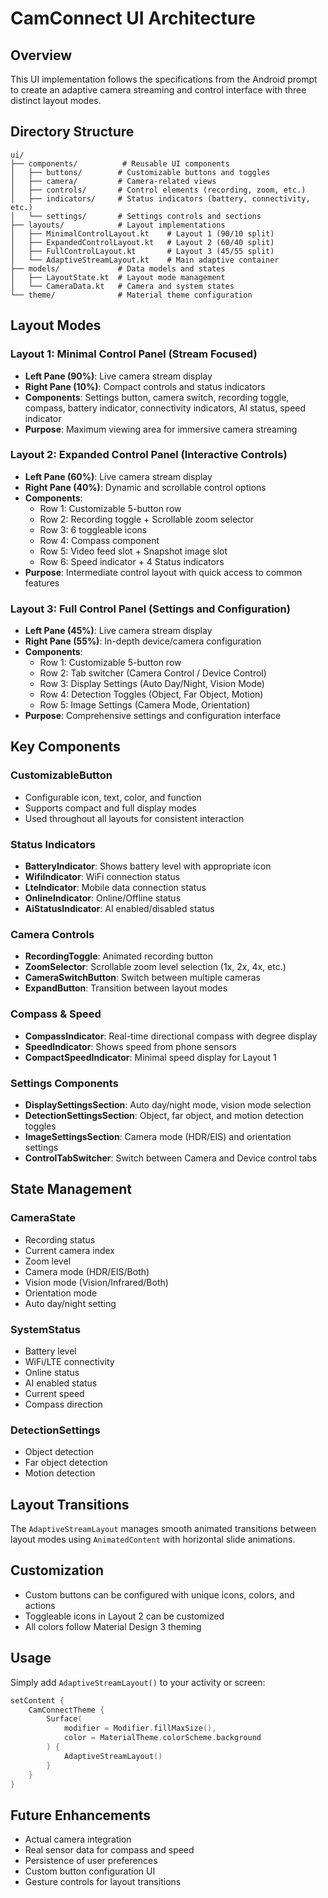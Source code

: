 # CamConnect UI Architecture

## Overview
This UI implementation follows the specifications from the Android prompt to create an adaptive camera streaming and control interface with three distinct layout modes.

## Directory Structure

```
ui/
├── components/          # Reusable UI components
│   ├── buttons/        # Customizable buttons and toggles
│   ├── camera/         # Camera-related views
│   ├── controls/       # Control elements (recording, zoom, etc.)
│   ├── indicators/     # Status indicators (battery, connectivity, etc.)
│   └── settings/       # Settings controls and sections
├── layouts/            # Layout implementations
│   ├── MinimalControlLayout.kt    # Layout 1 (90/10 split)
│   ├── ExpandedControlLayout.kt   # Layout 2 (60/40 split)
│   ├── FullControlLayout.kt       # Layout 3 (45/55 split)
│   └── AdaptiveStreamLayout.kt    # Main adaptive container
├── models/             # Data models and states
│   ├── LayoutState.kt  # Layout mode management
│   └── CameraData.kt   # Camera and system states
└── theme/              # Material theme configuration

```

## Layout Modes

### Layout 1: Minimal Control Panel (Stream Focused)
- **Left Pane (90%)**: Live camera stream display
- **Right Pane (10%)**: Compact controls and status indicators
- **Components**: Settings button, camera switch, recording toggle, compass, battery indicator, connectivity indicators, AI status, speed indicator
- **Purpose**: Maximum viewing area for immersive camera streaming

### Layout 2: Expanded Control Panel (Interactive Controls)
- **Left Pane (60%)**: Live camera stream display
- **Right Pane (40%)**: Dynamic and scrollable control options
- **Components**:
  - Row 1: Customizable 5-button row
  - Row 2: Recording toggle + Scrollable zoom selector
  - Row 3: 6 toggleable icons
  - Row 4: Compass component
  - Row 5: Video feed slot + Snapshot image slot
  - Row 6: Speed indicator + 4 Status indicators
- **Purpose**: Intermediate control layout with quick access to common features

### Layout 3: Full Control Panel (Settings and Configuration)
- **Left Pane (45%)**: Live camera stream display
- **Right Pane (55%)**: In-depth device/camera configuration
- **Components**:
  - Row 1: Customizable 5-button row
  - Row 2: Tab switcher (Camera Control / Device Control)
  - Row 3: Display Settings (Auto Day/Night, Vision Mode)
  - Row 4: Detection Toggles (Object, Far Object, Motion)
  - Row 5: Image Settings (Camera Mode, Orientation)
- **Purpose**: Comprehensive settings and configuration interface

## Key Components

### CustomizableButton
- Configurable icon, text, color, and function
- Supports compact and full display modes
- Used throughout all layouts for consistent interaction

### Status Indicators
- **BatteryIndicator**: Shows battery level with appropriate icon
- **WifiIndicator**: WiFi connection status
- **LteIndicator**: Mobile data connection status
- **OnlineIndicator**: Online/Offline status
- **AiStatusIndicator**: AI enabled/disabled status

### Camera Controls
- **RecordingToggle**: Animated recording button
- **ZoomSelector**: Scrollable zoom level selection (1x, 2x, 4x, etc.)
- **CameraSwitchButton**: Switch between multiple cameras
- **ExpandButton**: Transition between layout modes

### Compass & Speed
- **CompassIndicator**: Real-time directional compass with degree display
- **SpeedIndicator**: Shows speed from phone sensors
- **CompactSpeedIndicator**: Minimal speed display for Layout 1

### Settings Components
- **DisplaySettingsSection**: Auto day/night mode, vision mode selection
- **DetectionSettingsSection**: Object, far object, and motion detection toggles
- **ImageSettingsSection**: Camera mode (HDR/EIS) and orientation settings
- **ControlTabSwitcher**: Switch between Camera and Device control tabs

## State Management

### CameraState
- Recording status
- Current camera index
- Zoom level
- Camera mode (HDR/EIS/Both)
- Vision mode (Vision/Infrared/Both)
- Orientation mode
- Auto day/night setting

### SystemStatus
- Battery level
- WiFi/LTE connectivity
- Online status
- AI enabled status
- Current speed
- Compass direction

### DetectionSettings
- Object detection
- Far object detection
- Motion detection

## Layout Transitions
The `AdaptiveStreamLayout` manages smooth animated transitions between layout modes using `AnimatedContent` with horizontal slide animations.

## Customization
- Custom buttons can be configured with unique icons, colors, and actions
- Toggleable icons in Layout 2 can be customized
- All colors follow Material Design 3 theming

## Usage
Simply add `AdaptiveStreamLayout()` to your activity or screen:

```kotlin
setContent {
    CamConnectTheme {
        Surface(
            modifier = Modifier.fillMaxSize(),
            color = MaterialTheme.colorScheme.background
        ) {
            AdaptiveStreamLayout()
        }
    }
}
```

## Future Enhancements
- Actual camera integration
- Real sensor data for compass and speed
- Persistence of user preferences
- Custom button configuration UI
- Gesture controls for layout transitions 